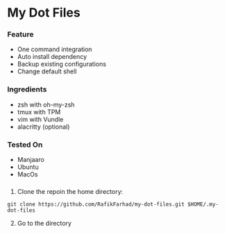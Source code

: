 # My Dot Files

### Feature
- One command integration
- Auto install dependency
- Backup existing configurations
- Change default shell

### Ingredients

- zsh with oh-my-zsh
- tmux with TPM
- vim with Vundle
- alacritty (optional)

### Tested On

- Manjaaro
- Ubuntu
- MacOs

### 

1. Clone the repoin the home directory:
```
git clone https://github.com/RafikFarhad/my-dot-files.git $HOME/.my-dot-files
```

2. Go to the directory
